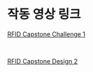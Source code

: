 # 작동 영상 링크

[RFID Capstone Challenge 1](https://www.youtube.com/watch?v=9EgzM0hvIHI&ab_channel=%EA%B9%80%ED%83%9D%EC%88%98)

<br>

[RFID Capstone Design 2](https://www.youtube.com/watch?v=DN5fPZQ8zUw&ab_channel=%EA%B9%80%ED%83%9D%EC%88%98)
